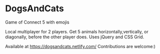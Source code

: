 # DogsAndCats
Game of Connect 5 with emojis

Local multiplayer for 2 players. Get 5 animals horizontally,vertically, or diagonally, before the other player does.
Uses jQuery and CSS Grid.

Available at https://dogsandcats.netlify.com/
Contributions are welcome:)

